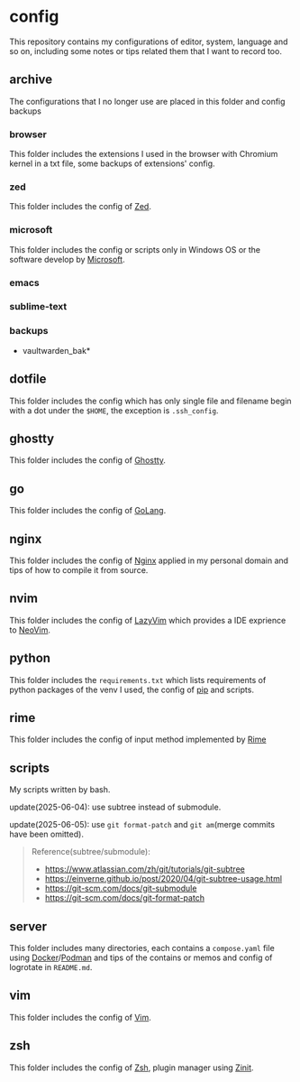 # config

This repository contains my configurations of editor, system, language and so on,
including some notes or tips related them that I want to record too.

## archive

The configurations that I no longer use are placed in this folder and config backups

### browser

This folder includes the extensions I used in the browser with Chromium kernel in
a txt file, some backups of extensions' config.

### zed

This folder includes the config of [Zed](https://zed.dev).

### microsoft

This folder includes the config or scripts only in Windows OS or the software
develop by [Microsoft](https://www.microsoft.com/).

### emacs

### sublime-text

### backups

- vaultwarden_bak*

## dotfile

This folder includes the config which has only single file and filename begin with
a dot under the `$HOME`, the exception is `.ssh_config`.

## ghostty

This folder includes the config of [Ghostty](https://ghostty.org).

## go

This folder includes the config of [GoLang](https://go.dev).

## nginx

This folder includes the config of [Nginx](https://nginx.org) applied in my personal domain and
tips of how to compile it from source.

## nvim

This folder includes the config of [LazyVim](https://www.lazyvim.org/) which provides a IDE exprience to
[NeoVim](https://neovim.io).

## python

This folder includes the `requirements.txt` which lists requirements of python
packages of the venv I used, the config of [pip](https://pypi.org) and scripts.

## rime

This folder includes the config of input method implemented by [Rime](https://rime.io)

## scripts

My scripts written by bash.

update(2025-06-04): use subtree instead of submodule.

update(2025-06-05): use `git format-patch` and `git am`(merge commits have been omitted).

> Reference(subtree/submodule):
>
> - <https://www.atlassian.com/zh/git/tutorials/git-subtree>
> - <https://einverne.github.io/post/2020/04/git-subtree-usage.html>
> - <https://git-scm.com/docs/git-submodule>
> - <https://git-scm.com/docs/git-format-patch>

## server

This folder includes many directories, each contains a `compose.yaml` file using
[Docker](https://www.docker.com)/[Podman](https://podman.io) and tips of the contains or memos and config of logrotate in
`README.md`.

## vim

This folder includes the config of [Vim](https://www.vim.org).

## zsh

This folder includes the config of [Zsh](https://www.zsh.org/), plugin manager using [Zinit](https://github.com/zdharma-continuum/zinit).
